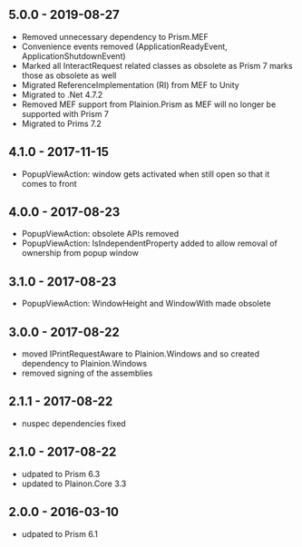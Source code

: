 ## 5.0.0 - 2019-08-27

- Removed unnecessary dependency to Prism.MEF
- Convenience events removed (ApplicationReadyEvent, ApplicationShutdownEvent)
- Marked all InteractRequest related classes as obsolete as Prism 7 marks those as obsolete as well
- Migrated ReferenceImplementation (RI) from MEF to Unity
- Migrated to .Net 4.7.2
- Removed MEF support from Plainion.Prism as MEF will no longer be supported with Prism 7
- Migrated to Prims 7.2

## 4.1.0 - 2017-11-15

- PopupViewAction: window gets activated when still open so that it comes to front

## 4.0.0 - 2017-08-23

- PopupViewAction: obsolete APIs removed
- PopupViewAction: IsIndependentProperty added to allow removal of ownership from popup window

## 3.1.0 - 2017-08-23

- PopupViewAction: WindowHeight and WindowWith made obsolete

## 3.0.0 - 2017-08-22   

- moved IPrintRequestAware to Plainion.Windows and so created dependency to Plainion.Windows
- removed signing of the assemblies

## 2.1.1 - 2017-08-22   

- nuspec dependencies fixed

## 2.1.0 - 2017-08-22   

- udpated to Prism 6.3
- updated to Plainon.Core 3.3

## 2.0.0 - 2016-03-10   

- udpated to Prism 6.1

